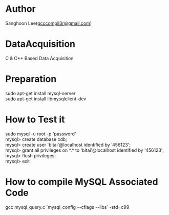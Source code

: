 # Author
Sanghoon Lee(gcccompil3r@gmail.com)  

# DataAcquisition
C & C++ Based Data Acquisition

# Preparation
sudo apt-get install mysql-server  
sudo apt-get install libmysqlclient-dev  

# How to Test it
sudo mysql -u root -p 'password'  
mysql> create database cdb;  
mysql> create user 'bitai'@localhost identified by '456123';  
mysql> grant all privileges on \*.\* to 'bitai'@localhost identified by '456123';  
mysql> flush privileges;  
mysql> exit  

# How to compile MySQL Associated Code
gcc mysql_query.c \`mysql_config --cflags --libs\` -std=c99  
